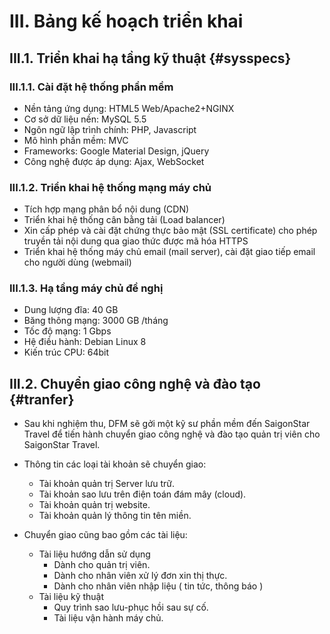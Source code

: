# III. Bảng kế hoạch triển khai

## III.1. Triển khai hạ tầng kỹ thuật {#sysspecs}

### III.1.1. Cài đặt hệ thống phần mềm

* Nền tảng ứng dụng: HTML5 Web/Apache2+NGINX
* Cơ sở dữ liệu nền: MySQL 5.5
* Ngôn ngữ lập trình chính: PHP, Javascript
* Mô hình phần mềm: MVC
* Frameworks: Google Material Design, jQuery
* Công nghệ được áp dụng: Ajax, WebSocket

### III.1.2. Triển khai hệ thống mạng máy chủ

* Tích hợp mạng phân bổ nội dung (CDN)
* Triển khai hệ thống cân bằng tải (Load balancer)
* Xin cấp phép và cài đặt chứng thực bảo mật (SSL certificate) cho phép truyền tải nội dung qua giao thức được mã hóa HTTPS
* Triển khai hệ thống máy chủ email (mail server), cài đặt giao tiếp email cho người dùng (webmail)

### III.1.3. Hạ tầng máy chủ đề nghị

* Dung lượng đĩa: 40 GB
* Băng thông mạng: 3000 GB /tháng
* Tốc độ mạng: 1 Gbps
* Hệ điều hành: Debian Linux 8
* Kiến trúc CPU: 64bit

## III.2. Chuyển giao công nghệ và đào tạo {#tranfer}

* Sau khi nghiệm thu, DFM sẽ gởi một kỹ sư phần mềm đến SaigonStar Travel để tiến hành chuyển giao công nghệ và đào tạo quản trị viên cho SaigonStar Travel.

* Thông tin các loại tài khoản sẽ chuyển giao:
    * Tài khoản quản trị Server lưu trữ.
    * Tài khoản sao lưu trên điện toán đám mây (cloud).
    * Tài khoản quản trị website.
    * Tài khoản quản lý thông tin tên miền.

* Chuyển giao cũng bao gồm các tài liệu:
    * Tài liệu hướng dẫn sử dụng
        * Dành cho quản trị viên.
        * Dành cho nhân viên xử lý đơn xin thị thực.
        * Dành cho nhân viên nhập liệu ( tin tức, thông báo )
    * Tài liệu kỹ thuật
        * Quy trình sao lưu-phục hồi sau sự cố.
        * Tài liệu vận hành máy chủ.
